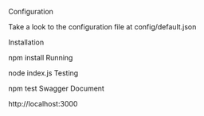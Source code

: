Configuration

Take a look to the configuration file at config/default.json

Installation

npm install
Running

node index.js
Testing

npm test
Swagger Document

http://localhost:3000
